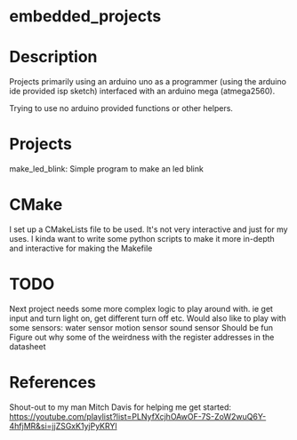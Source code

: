 # embedded_projects

# Description
Projects primarily using an arduino uno as a programmer (using the arduino ide provided isp sketch) interfaced with an arduino mega (atmega2560).

Trying to use no arduino provided functions or other helpers.


# Projects
make_led_blink: Simple program to make an led blink



# CMake
I set up a CMakeLists file to be used. It's not very interactive and just for my uses. I kinda want to write some python scripts to make it more in-depth and interactive for making the Makefile



# TODO
Next project needs some more complex logic to play around with. ie get input and turn light on, get different turn off etc. Would also like to play with some sensors:
    water sensor
    motion sensor
    sound sensor
    Should be fun
Figure out why some of the weirdness with the register addresses in the datasheet


# References
Shout-out to my man Mitch Davis for helping me get started: https://youtube.com/playlist?list=PLNyfXcjhOAwOF-7S-ZoW2wuQ6Y-4hfjMR&si=jjZSGxK1yjPyKRYl
